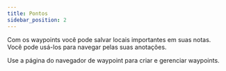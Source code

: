 ```yaml
---
title: Pontos
sidebar_position: 2
---
```


Com os waypoints você pode salvar locais importantes em suas notas. Você pode usá-los para navegar pelas suas anotações.

Use a página do navegador de waypoint para criar e gerenciar waypoints.
